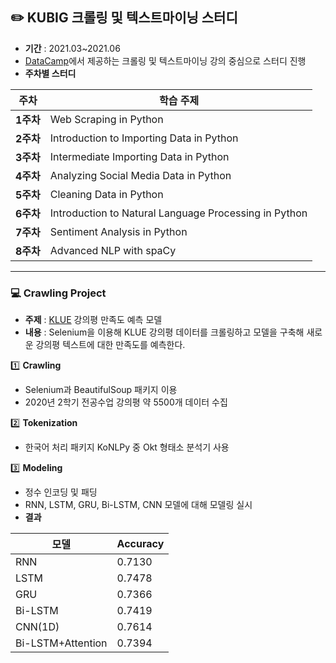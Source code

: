 ## ✏️ KUBIG 크롤링 및 텍스트마이닝 스터디
- **기간** : 2021.03~2021.06
- [DataCamp](https://www.datacamp.com)에서 제공하는 크롤링 및 텍스트마이닝 강의 중심으로 스터디 진행
- **주차별 스터디**

**주차**|**학습 주제**
|------|---|
|**1주차**|Web Scraping in Python|
|**2주차**|Introduction to Importing Data in Python|
|**3주차**|Intermediate Importing Data in Python|
|**4주차**|Analyzing Social Media Data in Python|
|**5주차**|Cleaning Data in Python|
|**6주차**|Introduction to Natural Language Processing in Python|
|**7주차**|Sentiment Analysis in Python|
|**8주차**|Advanced NLP with spaCy|

-----------------------------------------------------------------------------------

### 💻 Crawling Project
- **주제** : [KLUE](https://klue.kr/) 강의평 만족도 예측 모델
- **내용** : Selenium을 이용해 KLUE 강의평 데이터를 크롤링하고 모델을 구축해 새로운 강의평 텍스트에 대한 만족도를 예측한다.

1️⃣ **Crawling**
- Selenium과 BeautifulSoup 패키지 이용
- 2020년 2학기 전공수업 강의평 약 5500개 데이터 수집

2️⃣ **Tokenization**
- 한국어 처리 패키지 KoNLPy 중 Okt 형태소 분석기 사용

3️⃣ **Modeling**
- 정수 인코딩 및 패딩
- RNN, LSTM, GRU, Bi-LSTM, CNN 모델에 대해 모델링 실시
- **결과**

모델|Accuracy
|------|---|
|RNN|0.7130|
|LSTM|0.7478|
|GRU|0.7366|
|Bi-LSTM|0.7419|
|CNN(1D)|0.7614|
|Bi-LSTM+Attention|0.7394|

